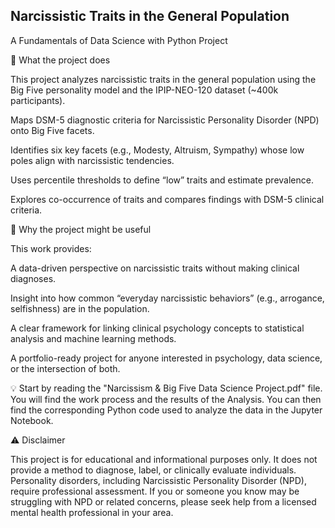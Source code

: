 ## **Narcissistic Traits in the General Population**

A Fundamentals of Data Science with Python Project

📌 What the project does

This project analyzes narcissistic traits in the general population using the Big Five personality model and the IPIP-NEO-120 dataset (~400k participants).

Maps DSM-5 diagnostic criteria for Narcissistic Personality Disorder (NPD) onto Big Five facets.

Identifies six key facets (e.g., Modesty, Altruism, Sympathy) whose low poles align with narcissistic tendencies.

Uses percentile thresholds to define “low” traits and estimate prevalence.

Explores co-occurrence of traits and compares findings with DSM-5 clinical criteria.

🌟 Why the project might be useful

This work provides:

A data-driven perspective on narcissistic traits without making clinical diagnoses.

Insight into how common “everyday narcissistic behaviors” (e.g., arrogance, selfishness) are in the population.

A clear framework for linking clinical psychology concepts to statistical analysis and machine learning methods.

A portfolio-ready project for anyone interested in psychology, data science, or the intersection of both.

💡 Start by reading the "Narcissism & Big Five Data Science Project.pdf" file. You will find the work process and the results of the Analysis.
    You can then find the corresponding Python code used to analyze the data in the Jupyter Notebook.

⚠️ Disclaimer

This project is for educational and informational purposes only. It does not provide a method to diagnose, label, or clinically evaluate individuals. Personality disorders, including Narcissistic Personality Disorder (NPD), require professional assessment. If you or someone you know may be struggling with NPD or related concerns, please seek help from a licensed mental health professional in your area.
